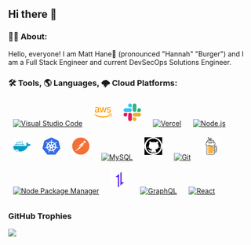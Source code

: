 ## Hi there 👋

<!--
**matthaneburger/matthaneburger** is a ✨ _special_ ✨ repository because its `README.md` (this file) appears on your GitHub profile.

Here are some ideas to get you started:

- 🔭 I’m currently working on ...
- 🌱 I’m currently learning ...
- 👯 I’m looking to collaborate on ...
- 🤔 I’m looking for help with ...
- 💬 Ask me about ...
- 📫 How to reach me: ...
- 😄 Pronouns: ...
- ⚡ Fun fact: ...
-->


### 👨‍💻 About:
Hello, everyone! I am Matt Hane🍔 (pronounced "Hannah" "Burger") and I am a Full Stack Engineer and current DevSecOps Solutions Engineer. 

### 🛠️ Tools, 🌎 Languages, 🌩️ Cloud Platforms:
<a href="https://code.visualstudio.com/" target="_blank"><img title="Visual Studio Code" width="36px" src="https://cdn.jsdelivr.net/gh/devicons/devicon/icons/vscode/vscode-original.svg" style="padding: 10px;" /></a>
<a href="https://aws.amazon.com/" target="_blank"><img title="Amazon Web Services" width="36px" src="https://raw.githubusercontent.com/devicons/devicon/ca28c779441053191ff11710fe24a9e6c23690d6/icons/amazonwebservices/amazonwebservices-plain-wordmark.svg" style="padding: 10px;" /></a>
<a href="https://slack.com/" target="_blank"><img title="Slack" width="36px" src="https://raw.githubusercontent.com/devicons/devicon/ca28c779441053191ff11710fe24a9e6c23690d6/icons/slack/slack-original.svg" style="padding: 10px;" /></a>
<a href="https://vercel.com/" target="_blank"><img title="Vercel" width="36px" src="https://github.com/matthaneburger/matthaneburger/blob/main/images/vercel.ico" style="padding: 10px;" /></a>
<a href="https://nodejs.org/" target="_blank"><img title="Node.js" width="36px" src="https://cdn.jsdelivr.net/gh/devicons/devicon/icons/nodejs/nodejs-original.svg" style="padding: 10px;" /></a>
<a href="https://www.docker.com/" target="_blank"><img title="Docker" width="36px" src="https://raw.githubusercontent.com/devicons/devicon/2151c729e62cfc90e673e439e5bd059d54f65aec/icons/docker/docker-plain.svg" style="padding: 10px;" /></a>
<a href="https://kubernetes.io" target="_blank"><img title="Kubernetes" width="36px" src="https://raw.githubusercontent.com/devicons/devicon/2151c729e62cfc90e673e439e5bd059d54f65aec/icons/kubernetes/kubernetes-plain.svg" style="padding: 10px;" /></a>
<a href="https://www.postman.com/" target="_blank"><img title="Postman" width="36px" src="https://github.com/devicons/devicon/blob/develop/icons/postman/postman-original.svg" style="padding: 10px;" /></a>
<a href="https://www.mysql.com/" target="_blank"><img title="MySQL" width="36px" src="https://cdn.jsdelivr.net/gh/devicons/devicon/icons/mysql/mysql-original.svg" style="padding: 10px;" /></a>
<a href="https://github.com/" target="_blank"><img title="GitHub" width="36px" src="https://github.com/matthaneburger/matthaneburger/blob/main/images/github_icon.png" style="padding: 10px;" /></a>
<a href="https://git-scm.com/" target="_blank"><img title="Git" width="36px" src="https://cdn.jsdelivr.net/gh/devicons/devicon/icons/git/git-original.svg" style="padding: 10px;" /></a>
<a href="https://brew.sh/" target="_blank"><img title="Homebrew" width="36px" src="https://raw.githubusercontent.com/devicons/devicon/ca28c779441053191ff11710fe24a9e6c23690d6/icons/homebrew/homebrew-original.svg" style="padding: 10px;" /></a>
<a href="https://www.npmjs.com/" target="_blank"><img title="Node Package Manager" width="36px" src="https://cdn.jsdelivr.net/gh/devicons/devicon/icons/npm/npm-original-wordmark.svg" style="padding: 10px;" /></a>
<a href="https://axios-http.com/" target="_blank"><img title="Axios HTTP" width="36px" src="https://raw.githubusercontent.com/devicons/devicon/5615b6091fea770fdf7d6160d8d7056cf1130c03/icons/axios/axios-plain.svg" style="padding: 10px;" /></a>
<a href="https://graphql.org/" target="_blank"><img title="GraphQL" width="36px" src="https://cdn.jsdelivr.net/gh/devicons/devicon/icons/graphql/graphql-plain.svg" style="padding: 10px;" /></a>
<a href="https://reactjs.org/" target="_blank"><img title="React" width="36px" src="https://cdn.jsdelivr.net/gh/devicons/devicon/icons/react/react-original.svg" style="padding: 10px;" /></a>


### GitHub Trophies
<img src="https://github-profile-trophy.vercel.app/?username=matthaneburger&theme=dracula&no-frame=true&row=1&column=4&rank=SSS,SS,S,AAA,AA,A,B" width="700px">
